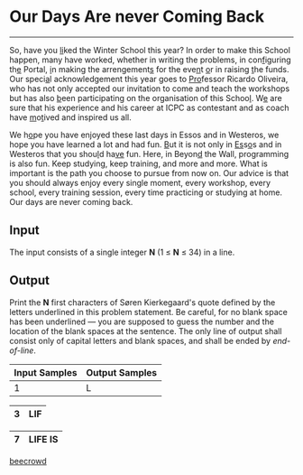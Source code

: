 # Our Days Are never Coming Back

---

So, have you <u>li</u>ked the Winter School this year? In order to make this School happen, many have worked, whether in writing the problems, in con<u>f</u>iguring th<u>e</u> Portal, <u>i</u>n making the arrengement<u>s</u> for the eve<u>n</u>t <u>o</u>r in raising <u>t</u>he funds. Our speci<u>a</u>l acknowledgement this year goes to <u>Pro</u>fessor Ricardo Oliveira, who has not only accepted our invitation to come and teach the workshops but has also <u>b</u>een participating on the organisation of this Schoo<u>l</u>. W<u>e</u> are sure that his experience and his career at ICPC as contestant and as coach have <u>m</u>o<u>t</u>ived and inspired us all.

We h<u>o</u>pe you have enjoyed these last days in Essos and in Westeros, we hope you have learned a lot and had fun. <u>B</u>ut it is not only in <u>Es</u>s<u>o</u>s and in Westeros that you shou<u>l</u>d ha<u>ve</u> fun. Here, in Beyon<u>d</u> the Wall, programming is also fun. Keep studying, keep training, and more and more. What is important is the path you choose to pursue from now on. Our advice is that you should always enjoy every single moment, every workshop, every school, every training session, every time practicing or studying at home. Our days are never coming back.

## Input

The input consists of a single integer **N** (1 ≤ **N** ≤ 34) in a line.

## Output

Print the **N** first characters of Søren Kierkegaard's quote defined by the letters underlined in this problem statement. Be careful, for no blank space has been underlined — you are supposed to guess the number and the location of the blank spaces at the sentence. The only line of output shall consist only of capital letters and blank spaces, and shall be ended by *end-of-line*.

| Input Samples | Output Samples |
| ------------- | -------------- |
| 1             | L              |

| 3   | LIF |
| --- | --- |

| 7   | LIFE IS |
| --- | ------- |

[beecrowd](https://www.beecrowd.com.br/judge/en/problems/view/1864)
